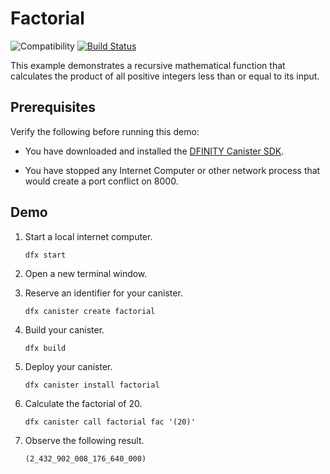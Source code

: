 # Factorial

![Compatibility](https://img.shields.io/badge/compatibility-0.6.23-blue)
[![Build Status](https://github.com/dfinity/examples/workflows/motoko-factorial-example/badge.svg)](https://github.com/dfinity/examples/actions?query=workflow%3Amotoko-factorial-example)

This example demonstrates a recursive mathematical function that calculates the
product of all positive integers less than or equal to its input.

## Prerequisites

Verify the following before running this demo:

*  You have downloaded and installed the [DFINITY Canister
   SDK](https://sdk.dfinity.org).

*  You have stopped any Internet Computer or other network process that would
   create a port conflict on 8000.

## Demo

1. Start a local internet computer.

   ```text
   dfx start
   ```

1. Open a new terminal window.

1. Reserve an identifier for your canister.

   ```text
   dfx canister create factorial
   ```

1. Build your canister.

   ```text
   dfx build
   ```

1. Deploy your canister.

   ```text
   dfx canister install factorial
   ```

1. Calculate the factorial of 20.

   ```text
   dfx canister call factorial fac '(20)'
   ```

1. Observe the following result.

   ```text
   (2_432_902_008_176_640_000)
   ```
